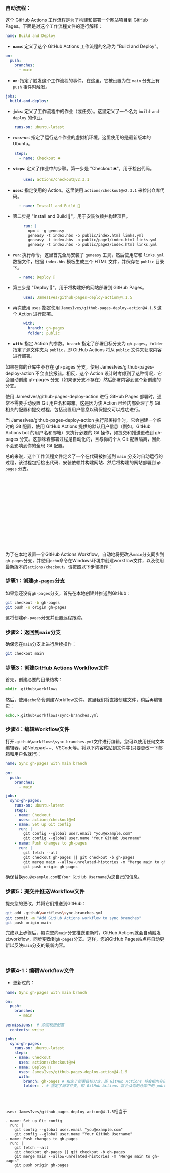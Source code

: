 ### 自动流程：  
这个 GitHub Actions 工作流程是为了构建和部署一个网站项目到 GitHub Pages。下面是对这个工作流程文件的逐行解释：

```yaml
name: Build and Deploy
```
- **`name`**: 定义了这个 GitHub Actions 工作流程的名称为 "Build and Deploy"。

```yaml
on:
  push:
    branches:
      - main
```
- **`on`**: 指定了触发这个工作流程的事件。在这里，它被设置为在 `main` 分支上有 `push` 事件时触发。

```yaml
jobs:
  build-and-deploy:
```
- **`jobs`**: 定义了工作流程中的作业（或任务）。这里定义了一个名为 `build-and-deploy` 的作业。

```yaml
    runs-on: ubuntu-latest
```
- **`runs-on`**: 指定了运行这个作业的虚拟机环境。这里使用的是最新版本的 Ubuntu。

```yaml
    steps:
      - name: Checkout 🛎️
```
- **`steps`**: 定义了作业中的步骤。第一步是 "Checkout 🛎️"，用于检出代码。

```yaml
        uses: actions/checkout@v2.3.1
```
- **`uses`**: 指定使用的 Action。这里使用 `actions/checkout@v2.3.1` 来检出仓库代码。

```yaml
      - name: Install and Build 🔧 
```
- 第二步是 "Install and Build 🔧"，用于安装依赖并构建项目。

```yaml
        run: |
          npm i -g geneasy
          geneasy -t index.hbs -o public/index.html links.yml
          geneasy -t index.hbs -o public/page1/index.html links.yml
          geneasy -t index.hbs -o public/page2/index.html links.yml
```
- **`run`**: 执行命令。这里首先全局安装了 `geneasy` 工具，然后使用它和 `links.yml` 数据文件，根据 `index.hbs` 模板生成三个 HTML 文件，并保存在 `public` 目录下。

```yaml
      - name: Deploy 🚀
```
- 第三步是 "Deploy 🚀"，用于将构建好的网站部署到 GitHub Pages。

```yaml
        uses: JamesIves/github-pages-deploy-action@4.1.5
```
- 再次使用 `uses` 指定使用 `JamesIves/github-pages-deploy-action@4.1.5` 这个 Action 进行部署。

```yaml
        with:
          branch: gh-pages
          folder: public
```
- **`with`**: 指定 Action 的参数。`branch` 指定了部署目标分支为 `gh-pages`。`folder` 指定了源文件夹为 `public`，即 GitHub Actions 将从 `public` 文件夹获取内容进行部署。

如果在你的仓库中不存在 gh-pages 分支，使用 JamesIves/github-pages-deploy-action 不会直接报错。相反，这个 Action 设计时考虑到了这种情况，它会自动创建 gh-pages 分支（如果该分支不存在）然后部署内容到这个新创建的分支。

使用 JamesIves/github-pages-deploy-action 进行 GitHub Pages 部署时，通常不需要手动设置 Git 用户名和邮箱。这是因为该 Action 已经内部处理了与 Git 相关的配置和提交过程，包括设置用户信息以确保提交可以成功进行。

当 JamesIves/github-pages-deploy-action 执行部署操作时，它会创建一个临时的 Git 配置，使用 GitHub Actions 提供的默认用户信息（例如，GitHub Actions bot 的用户名和邮箱）来执行必要的 Git 操作，如提交和推送更改到 gh-pages 分支。这意味着部署过程是自动化的，且与你的个人 Git 配置隔离，因此不会影响到你的全局 Git 配置。

总的来说，这个工作流程文件定义了一个在代码被推送到 `main` 分支时自动运行的过程，该过程包括检出代码、安装依赖并构建网站、然后将构建的网站部署到 `gh-pages` 分支。



<br>
<br>
<br>
<br>
<br>
<br>
<br>
<br>
<br>
<br>
<br>
<br>
<br>




为了在本地设置一个GitHub Actions Workflow，自动地将更改从`main`分支同步到`gh-pages`分支，并使用`echo`命令在Windows环境中创建workflow文件，以及使用最新版本的`actions/checkout`，请按照以下步骤操作：

### 步骤1：创建`gh-pages`分支

如果您还没有`gh-pages`分支，首先在本地创建并推送到GitHub：

```sh
git checkout -b gh-pages
git push -u origin gh-pages
```

这将创建`gh-pages`分支并设置远程跟踪。

### 步骤2：返回到`main`分支

确保您在`main`分支上进行后续操作：

```sh
git checkout main
```

### 步骤3：创建GitHub Actions Workflow文件

首先，创建必要的目录结构：

```cmd
mkdir .github\workflows
```

然后，使用`echo`命令创建Workflow文件。这里我们将直接创建文件，稍后再编辑它：

```cmd
echo.>.github\workflows\sync-branches.yml
```

### 步骤4：编辑Workflow文件

打开`.github\workflows\sync-branches.yml`文件进行编辑。您可以使用任何文本编辑器，如Notepad++、VSCode等。将以下内容粘贴到文件中(只要更改一下邮箱和用户名就行)：

```yaml
name: Sync gh-pages with main branch

on:
  push:
    branches:
      - main

jobs:
  sync-gh-pages:
    runs-on: ubuntu-latest
    steps:
    - name: Checkout
      uses: actions/checkout@v4
    - name: Set up Git config
      run: |
        git config --global user.email "you@example.com"
        git config --global user.name "Your GitHub Username"
    - name: Push changes to gh-pages
      run: |
        git fetch --all
        git checkout gh-pages || git checkout -b gh-pages
        git merge main --allow-unrelated-histories -m "Merge main to gh-pages"
        git push origin gh-pages
```

确保替换`you@example.com`和`Your GitHub Username`为您自己的信息。

### 步骤5：提交并推送Workflow文件

提交您的更改，并将它们推送到GitHub：

```sh
git add .github\workflows\sync-branches.yml
git commit -m "Add GitHub Actions workflow to sync branches"
git push origin main
```

完成以上步骤后，每次您向`main`分支推送更新时，GitHub Actions就会自动触发此workflow，同步更改到`gh-pages`分支。这样，您的GitHub Pages站点将自动更新以反映`main`分支的最新内容。
<br>
<br>
<br>

### 步骤4-1：编辑Workflow文件
- 更新过的：
```yaml
name: Sync gh-pages with main branch

on:
  push:
    branches:
      - main
      
permissions:  # 添加权限配置
  contents: write

jobs:
  sync-gh-pages:
    runs-on: ubuntu-latest
    steps:
    - name: Checkout
      uses: actions/checkout@v4
    - name: Deploy 🚀
      uses: JamesIves/github-pages-deploy-action@4.1.5
      with:
        branch: gh-pages # 指定了部署目标分支，即 GitHub Actions 将会把内容部署到 gh-pages 分支。
        folder: . # 指定了源文件夹，即 GitHub Actions 将会从你的仓库中的 public 文件夹获取内容进行部署。
```
<br>
<br>

`uses: JamesIves/github-pages-deploy-action@4.1.5`相当于  
```   
- name: Set up Git config
  run: |
    git config --global user.email "you@example.com"
    git config --global user.name "Your GitHub Username"
- name: Push changes to gh-pages
  run: |
    git fetch --all
    git checkout gh-pages || git checkout -b gh-pages
    git merge main --allow-unrelated-histories -m "Merge main to gh-pages"
    git push origin gh-pages
```